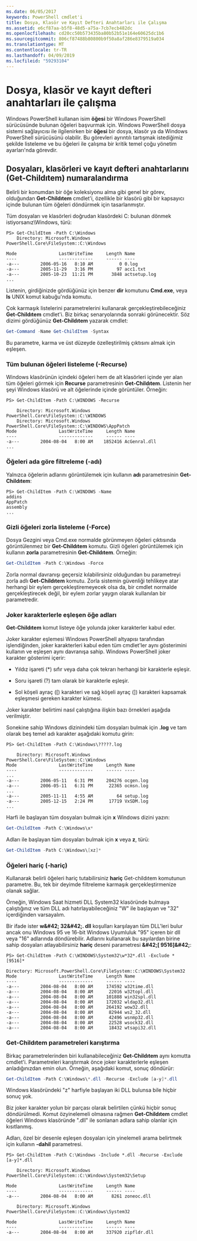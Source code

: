 ```yaml
---
ms.date: 06/05/2017
keywords: PowerShell cmdlet'i
title: Dosya, Klasör ve Kayıt Defteri Anahtarları ile Çalışma
ms.assetid: e6cf87aa-b5f8-48d5-a75a-7cb7ecb482dc
ms.openlocfilehash: cd20cc50b573435ba80b52b51e164e60625dc1b6
ms.sourcegitcommit: 806cf87488b80800b9f50a8af286e8379519a034
ms.translationtype: MT
ms.contentlocale: tr-TR
ms.lasthandoff: 04/09/2019
ms.locfileid: "59293104"
---
```

# <a name="working-with-files-folders-and-registry-keys"></a>Dosya, klasör ve kayıt defteri anahtarları ile çalışma

Windows PowerShell kullanan isim **öğesi** bir Windows PowerShell sürücüsünde bulunan öğeleri başvurmak için. Windows PowerShell dosya sistemi sağlayıcısı ile ilgilenirken bir **öğesi** bir dosya, klasör ya da Windows PowerShell sürücüsünü olabilir. Bu görevleri ayrıntılı tartışmak istediğimiz şekilde listeleme ve bu öğeleri ile çalışma bir kritik temel çoğu yönetim ayarları'nda görevdir.

## <a name="enumerating-files-folders-and-registry-keys-get-childitem"></a>Dosyaları, klasörleri ve kayıt defteri anahtarlarını (Get-Childıtem) numaralandırma

Belirli bir konumdan bir öğe koleksiyonu alma gibi genel bir görev, olduğundan **Get-Childıtem** cmdlet'i, özellikle bir klasörü gibi bir kapsayıcı içinde bulunan tüm öğeleri döndürmek için tasarlanmıştır.

Tüm dosyaları ve klasörleri doğrudan klasördeki C: bulunan dönmek istiyorsanız\\Windows, türü:

```
PS> Get-ChildItem -Path C:\Windows
    Directory: Microsoft.Windows PowerShell.Core\FileSystem::C:\Windows

Mode                LastWriteTime     Length Name
----                -------------     ------ ----
-a---        2006-05-16   8:10 AM          0 0.log
-a---        2005-11-29   3:16 PM         97 acc1.txt
-a---        2005-10-23  11:21 PM       3848 actsetup.log
...
```

Listenin, girdiğinizde gördüğünüz için benzer **dir** komutunu **Cmd.exe**, veya **ls** UNIX komut kabuğu'nda komutu.

Çok karmaşık listelerini parametrelerini kullanarak gerçekleştirebileceğiniz **Get-Childıtem** cmdlet'i. Biz birkaç senaryolarında sonraki görünecektir. Söz dizimi gördüğünüz **Get-Childıtem** yazarak cmdlet:

```powershell
Get-Command -Name Get-ChildItem -Syntax
```

Bu parametre, karma ve üst düzeyde özelleştirilmiş çıktısını almak için eşleşen.

### <a name="listing-all-contained-items--recurse"></a>Tüm bulunan öğeleri listeleme (-Recurse)

Windows klasörünün içindeki öğeleri hem de alt klasörleri içinde yer alan tüm öğeleri görmek için **Recurse** parametresinin **Get-Childıtem**. Listenin her şeyi Windows klasörü ve alt öğelerinde içinde görüntüler. Örneğin:

```
PS> Get-ChildItem -Path C:\WINDOWS -Recurse

    Directory: Microsoft.Windows PowerShell.Core\FileSystem::C:\WINDOWS
    Directory: Microsoft.Windows PowerShell.Core\FileSystem::C:\WINDOWS\AppPatch
Mode                LastWriteTime     Length Name
----                -------------     ------ ----
-a---        2004-08-04   8:00 AM    1852416 AcGenral.dll
...
```

### <a name="filtering-items-by-name--name"></a>Öğeleri ada göre filtreleme (-adı)

Yalnızca öğelerin adlarını görüntülemek için kullanın **adı** parametresinin **Get-Childıtem**:

```
PS> Get-ChildItem -Path C:\WINDOWS -Name
addins
AppPatch
assembly
...
```

### <a name="forcibly-listing-hidden-items--force"></a>Gizli öğeleri zorla listeleme (-Force)

Dosya Gezgini veya Cmd.exe normalde görünmeyen öğeleri çıktısında görüntülenmez bir **Get-Childıtem** komutu. Gizli öğeleri görüntülemek için kullanın **zorla** parametresinin **Get-Childıtem**. Örneğin:

```powershell
Get-ChildItem -Path C:\Windows -Force
```

Zorla normal davranışı geçersiz kılabilirsiniz olduğundan bu parametreyi zorla adlı **Get-Childıtem** komutu. Zorla sistemin güvenliği tehlikeye atar herhangi bir eylem gerçekleştiremeyecek olsa da, bir cmdlet normalde gerçekleştirecek değil, bir eylem zorlar yaygın olarak kullanılan bir parametredir.

### <a name="matching-item-names-with-wildcards"></a>Joker karakterlerle eşleşen öğe adları

**Get-Childıtem** komut listeye öğe yolunda joker karakterler kabul eder.

Joker karakter eşlemesi Windows PowerShell altyapısı tarafından işlendiğinden, joker karakterleri kabul eden tüm cmdlet'ler aynı gösterimini kullanın ve eşleşen aynı davranışa sahip. Windows PowerShell joker karakter gösterimi içerir:

- Yıldız işareti (\*) sıfır veya daha çok tekrarı herhangi bir karakterle eşleşir.

- Soru işareti (?) tam olarak bir karakterle eşleşir.

- Sol köşeli ayraç (\[) karakteri ve sağ köşeli ayraç (]) karakteri kapsamak eşleşmesi gereken karakter kümesi.

Joker karakter belirtimi nasıl çalıştığına ilişkin bazı örnekleri aşağıda verilmiştir.

Sonekine sahip Windows dizinindeki tüm dosyaları bulmak için **.log** ve tam olarak beş temel adı karakter aşağıdaki komutu girin:

```
PS> Get-ChildItem -Path C:\Windows\?????.log

    Directory: Microsoft.Windows PowerShell.Core\FileSystem::C:\Windows
Mode                LastWriteTime     Length Name
----                -------------     ------ ----
...
-a---        2006-05-11   6:31 PM     204276 ocgen.log
-a---        2006-05-11   6:31 PM      22365 ocmsn.log
...
-a---        2005-11-11   4:55 AM         64 setup.log
-a---        2005-12-15   2:24 PM      17719 VxSDM.log
...
```

Harfi ile başlayan tüm dosyaları bulmak için **x** Windows dizini yazın:

```powershell
Get-ChildItem -Path C:\Windows\x*
```

Adları ile başlayan tüm dosyaları bulmak için **x** veya **z**, türü:

```powershell
Get-ChildItem -Path C:\Windows\[xz]*
```

### <a name="excluding-items--exclude"></a>Öğeleri hariç (-hariç)

Kullanarak belirli öğeleri hariç tutabilirsiniz **hariç** Get-childıtem komutunun parametre. Bu, tek bir deyimde filtreleme karmaşık gerçekleştirmenize olanak sağlar.

Örneğin, Windows Saat hizmeti DLL System32 klasöründe bulmaya çalıştığınız ve tüm DLL adı hatırlayabileceğiniz "W" ile başlayan ve "32" içerdiğinden varsayalım.

Bir ifade ister **w\&#42; 32\&#42;. dll** koşulları karşılayan tüm DLL'leri bulur ancak onu Windows 95 ve 16-bit Windows Uyumluluk "95" içeren bir dll veya "16" adlarında döndürebilir. Adlarını kullanarak bu sayılardan birine sahip dosyaları atlayabilirsiniz **hariç** deseni parametresi  **\&#42;\[ 9516]\&#42;**:

```
PS> Get-ChildItem -Path C:\WINDOWS\System32\w*32*.dll -Exclude *[9516]*

Directory: Microsoft.PowerShell.Core\FileSystem::C:\WINDOWS\System32
Mode                LastWriteTime     Length Name
----                -------------     ------ ----
-a---        2004-08-04   8:00 AM     174592 w32time.dll
-a---        2004-08-04   8:00 AM      22016 w32topl.dll
-a---        2004-08-04   8:00 AM     101888 win32spl.dll
-a---        2004-08-04   8:00 AM     172032 wldap32.dll
-a---        2004-08-04   8:00 AM     264192 wow32.dll
-a---        2004-08-04   8:00 AM      82944 ws2_32.dll
-a---        2004-08-04   8:00 AM      42496 wsnmp32.dll
-a---        2004-08-04   8:00 AM      22528 wsock32.dll
-a---        2004-08-04   8:00 AM      18432 wtsapi32.dll
```

### <a name="mixing-get-childitem-parameters"></a>Get-Childıtem parametreleri karıştırma

Birkaç parametrelerinden biri kullanabileceğiniz **Get-Childıtem** aynı komutta cmdlet'i. Parametreleri karıştırmak önce joker karakterlerle eşleşen anladığınızdan emin olun. Örneğin, aşağıdaki komut, sonuç döndürür:

```powershell
Get-ChildItem -Path C:\Windows\*.dll -Recurse -Exclude [a-y]*.dll
```

Windows klasöründeki "z" harfiyle başlayan iki DLL bulunsa bile hiçbir sonuç yok.

Biz joker karakter yolun bir parçası olarak belirtilen çünkü hiçbir sonuç döndürülmedi. Komut özyinelemeli olmasına rağmen **Get-Childıtem** cmdlet öğeleri Windows klasöründe ".dll" ile sonlanan adlara sahip olanlar için kısıtlanmış.

Adları, özel bir desenle eşleşen dosyaları için yinelemeli arama belirtmek için kullanın **-dahil** parametresi.

```
PS> Get-ChildItem -Path C:\Windows -Include *.dll -Recurse -Exclude [a-y]*.dll

    Directory: Microsoft.Windows PowerShell.Core\FileSystem::C:\Windows\System32\Setup

Mode                LastWriteTime     Length Name
----                -------------     ------ ----
-a---        2004-08-04   8:00 AM       8261 zoneoc.dll

    Directory: Microsoft.Windows PowerShell.Core\FileSystem::C:\Windows\System32

Mode                LastWriteTime     Length Name
----                -------------     ------ ----
-a---        2004-08-04   8:00 AM     337920 zipfldr.dll
```